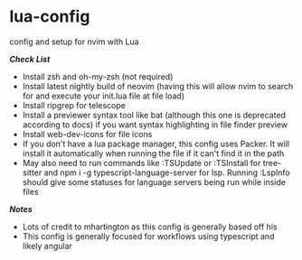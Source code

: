 # lua-config
config and setup for nvim with Lua

***Check List***
- Install zsh and oh-my-zsh (not required)
- Install latest nightly build of neovim (having this will allow nvim to search for and execute your init.lua file at file load)
- Install ripgrep for telescope
- Install a previewer syntax tool like bat (although this one is deprecated according to docs) if you want syntax highlighting in file finder preview
- Install web-dev-icons for file icons
- If you don't have a lua package manager, this config uses Packer. It will install it automatically when running the file if it can't find it in the path
- May also need to run commands like :TSUpdate or :TSInstall for tree-sitter and npm i -g typescript-language-server for lsp. Running :LspInfo should give some statuses for language servers being run while inside files

***Notes***
- Lots of credit to mhartington as this config is generally based off his
- This config is generally focused for workflows using typescript and likely angular
